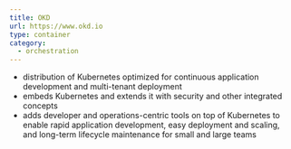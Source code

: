 ```yaml
---
title: OKD
url: https://www.okd.io
type: container
category:
  - orchestration
---
```

- distribution of Kubernetes optimized for continuous application development and multi-tenant deployment
- embeds Kubernetes and extends it with security and other integrated concepts
- adds developer and operations-centric tools on top of Kubernetes to enable rapid application development, easy deployment and scaling, and long-term lifecycle maintenance for small and large teams